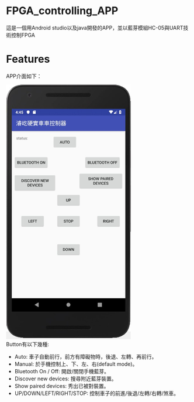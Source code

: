 # FPGA_controlling_APP
這是一個用Android studio以及java開發的APP，並以藍芽模組HC-05與UART技術控制FPGA

# Features
APP介面如下：<br> 

![](https://github.com/rrrjjj2019/FPGA_controlling_APP/raw/master/readme_img/app.png)<br>
Button有以下幾種:<br>
  - Auto: 車子自動前行，前方有障礙物時，後退、左轉、再前行。<br>
  - Manual: 於手機控制上、下、左、右(default mode)。<br> 
  - Bluetooth On / Off: 開啟/關閉手機藍芽。<br>
  - Discover new devices: 搜尋附近藍芽裝置。<br>
  - Show paired devices: 秀出已被對裝置。<br>
  - UP/DOWN/LEFT/RIGHT/STOP: 控制車子的前進/後退/左轉/右轉/煞車。<br>
